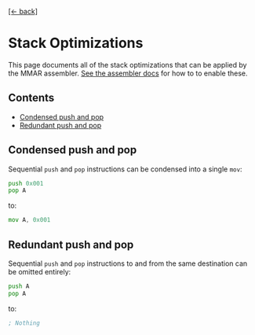 [[← back]](./)

# Stack Optimizations

This page documents all of the stack optimizations that can be applied by the MMAR assembler. [See the assembler docs](../../src/mmar_assembler) for how to to enable these.

## Contents
- [Condensed push and pop](#condensed-push-and-pop)
- [Redundant push and pop](#redundant-push-and-pop)

## Condensed push and pop
Sequential `push` and `pop` instructions can be condensed into a single `mov`:

```asm
push 0x001
pop A
```

to:

```asm
mov A, 0x001
```

## Redundant push and pop
Sequential `push` and `pop` instructions to and from the same destination can be omitted entirely:

```asm
push A
pop A
```

to:
```asm
; Nothing
```